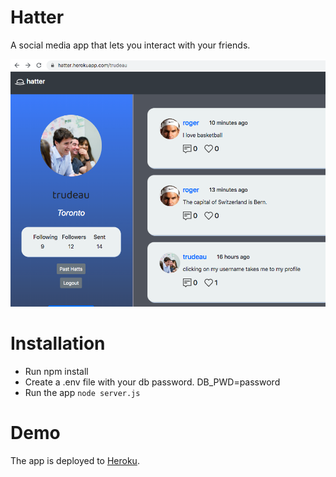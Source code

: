 # Hatter
A social media app that lets you interact with your friends.

![Hatter](/public/assets/hatter.png)

# Installation
- Run npm install
- Create a .env file with your db password.
DB_PWD=password
- Run the app 
```node server.js```

# Demo
The app is deployed to [Heroku](https://hatter.herokuapp.com/).
